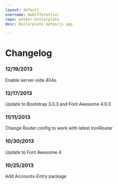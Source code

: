 ```yaml
---
layout: default
username: BeDifferential
repo: meteor-boilerplate
desc: Boilerplate meteorjs app

---
```

# Changelog

### 12/19/2013

Enable server-side 404s.

### 12/17/2013

Update to Bootstrap 3.0.3 and Font Awesome 4.0.3

### 11/11/2013

Change Router config to work with latest IronRouter

### 10/30/2013

Update to Font Awesome 4

### 10/25/2013

Add Accounts-Entry package

